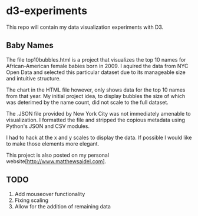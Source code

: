 d3-experiments
==============

This repo will contain my data visualization experiments with D3.

Baby Names
----------

The file top10bubbles.html is a project that visualizes the top 10 names for African-American female babies born in 2009. I aquired the data from NYC Open  Data and selected this particular dataset due to its manageable size and intuitive structure. 

The chart in the HTML file however, only shows data for the top 10 names from that year. My initial project idea, to display bubbles the size of which was deterimed by the name count, did not scale to the full dataset. 

The .JSON file provided by New York City was not immediately amenable to visualization. I formatted the file and stripped the copious metadata using Python's JSON and CSV modules. 

I had to hack at the x and y scales to display the data. If possible I would like to make those elements more elegant.

This project is also posted on my personal website[http://www.matthewsaidel.com].


TODO
----

1. Add mouseover functionality
2. Fixing scaling
3. Allow for the addition of remaining data
